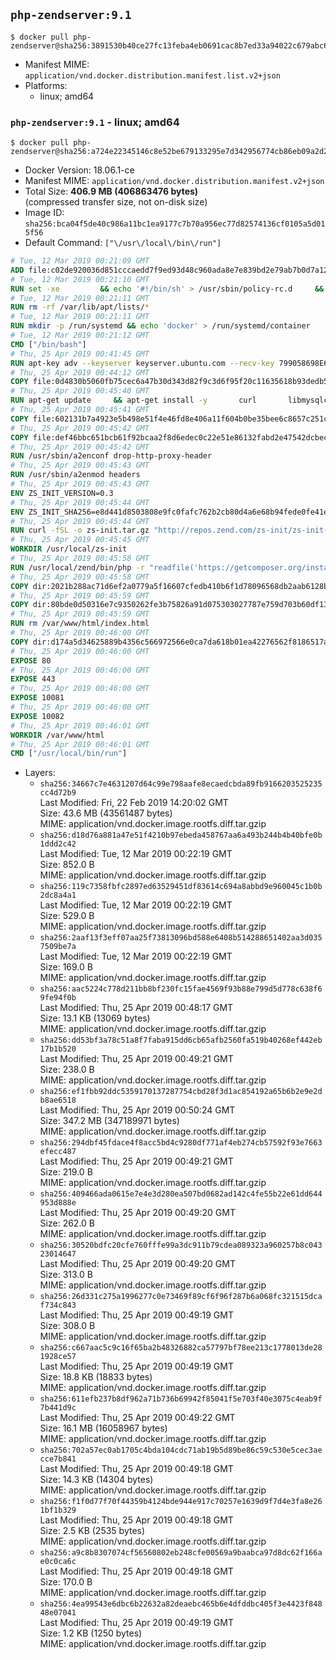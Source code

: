 ## `php-zendserver:9.1`

```console
$ docker pull php-zendserver@sha256:3891530b40ce27fc13feba4eb0691cac8b7ed33a94022c679abc61b41aa0bbad
```

-	Manifest MIME: `application/vnd.docker.distribution.manifest.list.v2+json`
-	Platforms:
	-	linux; amd64

### `php-zendserver:9.1` - linux; amd64

```console
$ docker pull php-zendserver@sha256:a724e22345146c8e52be679133295e7d342956774cb86eb09a2d2b581f53d941
```

-	Docker Version: 18.06.1-ce
-	Manifest MIME: `application/vnd.docker.distribution.manifest.v2+json`
-	Total Size: **406.9 MB (406863476 bytes)**  
	(compressed transfer size, not on-disk size)
-	Image ID: `sha256:bca04f5de40c986a11bc1ea9177c7b70a956ec77d82574136cf0105a5d015f56`
-	Default Command: `["\/usr\/local\/bin\/run"]`

```dockerfile
# Tue, 12 Mar 2019 00:21:09 GMT
ADD file:c02de920036d851cccaedd7f9ed93d48c960ada8e7e839bd2e79ab7b0d7a12d6 in / 
# Tue, 12 Mar 2019 00:21:10 GMT
RUN set -xe 		&& echo '#!/bin/sh' > /usr/sbin/policy-rc.d 	&& echo 'exit 101' >> /usr/sbin/policy-rc.d 	&& chmod +x /usr/sbin/policy-rc.d 		&& dpkg-divert --local --rename --add /sbin/initctl 	&& cp -a /usr/sbin/policy-rc.d /sbin/initctl 	&& sed -i 's/^exit.*/exit 0/' /sbin/initctl 		&& echo 'force-unsafe-io' > /etc/dpkg/dpkg.cfg.d/docker-apt-speedup 		&& echo 'DPkg::Post-Invoke { "rm -f /var/cache/apt/archives/*.deb /var/cache/apt/archives/partial/*.deb /var/cache/apt/*.bin || true"; };' > /etc/apt/apt.conf.d/docker-clean 	&& echo 'APT::Update::Post-Invoke { "rm -f /var/cache/apt/archives/*.deb /var/cache/apt/archives/partial/*.deb /var/cache/apt/*.bin || true"; };' >> /etc/apt/apt.conf.d/docker-clean 	&& echo 'Dir::Cache::pkgcache ""; Dir::Cache::srcpkgcache "";' >> /etc/apt/apt.conf.d/docker-clean 		&& echo 'Acquire::Languages "none";' > /etc/apt/apt.conf.d/docker-no-languages 		&& echo 'Acquire::GzipIndexes "true"; Acquire::CompressionTypes::Order:: "gz";' > /etc/apt/apt.conf.d/docker-gzip-indexes 		&& echo 'Apt::AutoRemove::SuggestsImportant "false";' > /etc/apt/apt.conf.d/docker-autoremove-suggests
# Tue, 12 Mar 2019 00:21:11 GMT
RUN rm -rf /var/lib/apt/lists/*
# Tue, 12 Mar 2019 00:21:11 GMT
RUN mkdir -p /run/systemd && echo 'docker' > /run/systemd/container
# Tue, 12 Mar 2019 00:21:12 GMT
CMD ["/bin/bash"]
# Thu, 25 Apr 2019 00:41:45 GMT
RUN apt-key adv --keyserver keyserver.ubuntu.com --recv-key 799058698E65316A2E7A4FF42EAE1437F7D2C623
# Thu, 25 Apr 2019 00:44:12 GMT
COPY file:0d4830b5060fb75cec6a47b30d343d82f9c3d6f95f20c11635618b93dedb5720 in /etc/apt/sources.list.d/zend-server.list 
# Thu, 25 Apr 2019 00:45:40 GMT
RUN apt-get update     && apt-get install -y       curl       libmysqlclient20       unzip       git       zend-server-php-7.1=9.1.8+b181     && rm -rf /var/lib/apt/lists/*     && /usr/local/zend/bin/zendctl.sh stop
# Thu, 25 Apr 2019 00:45:41 GMT
COPY file:602131b7a4923e5b498e51f4e46fd8e406a11f604b0be35bee6c8657c251c625 in /etc/zend.lic 
# Thu, 25 Apr 2019 00:45:42 GMT
COPY file:def46bbc651bcb61f92bcaa2f8d6edec0c22e51e86132fabd2e47542dcbec0bf in /etc/apache2/conf-available 
# Thu, 25 Apr 2019 00:45:42 GMT
RUN /usr/sbin/a2enconf drop-http-proxy-header
# Thu, 25 Apr 2019 00:45:43 GMT
RUN /usr/sbin/a2enmod headers
# Thu, 25 Apr 2019 00:45:43 GMT
ENV ZS_INIT_VERSION=0.3
# Thu, 25 Apr 2019 00:45:44 GMT
ENV ZS_INIT_SHA256=e8d441d8503808e9fc0fafc762b2cb80d4a6e68b94fede0fe41efdeac10800cb
# Thu, 25 Apr 2019 00:45:44 GMT
RUN curl -fSL -o zs-init.tar.gz "http://repos.zend.com/zs-init/zs-init-docker-${ZS_INIT_VERSION}.tar.gz"     && echo "${ZS_INIT_SHA256} *zs-init.tar.gz" | sha256sum -c -     && mkdir /usr/local/zs-init     && tar xzf zs-init.tar.gz --strip-components=1 -C /usr/local/zs-init     && rm zs-init.tar.gz
# Thu, 25 Apr 2019 00:45:45 GMT
WORKDIR /usr/local/zs-init
# Thu, 25 Apr 2019 00:45:58 GMT
RUN /usr/local/zend/bin/php -r "readfile('https://getcomposer.org/installer');" | /usr/local/zend/bin/php     && /usr/local/zend/bin/php composer.phar self-update && /usr/local/zend/bin/php composer.phar update
# Thu, 25 Apr 2019 00:45:58 GMT
COPY dir:2021b288ac71d6ef2a0779a5f16607cfedb410b6f1d78096568db2aab6128b03 in /usr/local/bin 
# Thu, 25 Apr 2019 00:45:59 GMT
COPY dir:80bde0d50316e7c9350262fe3b75826a91d075303027787e759d703b60df13d6 in /usr/local/zend/var/plugins/ 
# Thu, 25 Apr 2019 00:45:59 GMT
RUN rm /var/www/html/index.html
# Thu, 25 Apr 2019 00:46:00 GMT
COPY dir:d174a5d34625889b4356c566972566e0ca7da618b01ea42276562f8186517a67 in /var/www/html 
# Thu, 25 Apr 2019 00:46:00 GMT
EXPOSE 80
# Thu, 25 Apr 2019 00:46:00 GMT
EXPOSE 443
# Thu, 25 Apr 2019 00:46:00 GMT
EXPOSE 10081
# Thu, 25 Apr 2019 00:46:00 GMT
EXPOSE 10082
# Thu, 25 Apr 2019 00:46:01 GMT
WORKDIR /var/www/html
# Thu, 25 Apr 2019 00:46:01 GMT
CMD ["/usr/local/bin/run"]
```

-	Layers:
	-	`sha256:34667c7e4631207d64c99e798aafe8ecaedcbda89fb9166203525235cc4d72b9`  
		Last Modified: Fri, 22 Feb 2019 14:20:02 GMT  
		Size: 43.6 MB (43561487 bytes)  
		MIME: application/vnd.docker.image.rootfs.diff.tar.gzip
	-	`sha256:d18d76a881a47e51f4210b97ebeda458767aa6a493b244b4b40bfe0b1ddd2c42`  
		Last Modified: Tue, 12 Mar 2019 00:22:19 GMT  
		Size: 852.0 B  
		MIME: application/vnd.docker.image.rootfs.diff.tar.gzip
	-	`sha256:119c7358fbfc2897ed63529451df83614c694a8abbd9e960045c1b0b2dc8a4a1`  
		Last Modified: Tue, 12 Mar 2019 00:22:19 GMT  
		Size: 529.0 B  
		MIME: application/vnd.docker.image.rootfs.diff.tar.gzip
	-	`sha256:2aaf13f3eff07aa25f73813096bd588e6408b514288651402aa3d0357509be7a`  
		Last Modified: Tue, 12 Mar 2019 00:22:19 GMT  
		Size: 169.0 B  
		MIME: application/vnd.docker.image.rootfs.diff.tar.gzip
	-	`sha256:aac5224c778d211bb8bf230fc15fae4569f93b88e799d5d778c638f69fe94f0b`  
		Last Modified: Thu, 25 Apr 2019 00:48:17 GMT  
		Size: 13.1 KB (13069 bytes)  
		MIME: application/vnd.docker.image.rootfs.diff.tar.gzip
	-	`sha256:dd53bf3a78c51a8f7faba915dd6cb65afb2560fa519b40268ef442eb17b1b520`  
		Last Modified: Thu, 25 Apr 2019 00:49:21 GMT  
		Size: 238.0 B  
		MIME: application/vnd.docker.image.rootfs.diff.tar.gzip
	-	`sha256:ef1fbb92ddc5359170137287754cbd28f3d1ac854192a65b6b2e9e2db8ae6518`  
		Last Modified: Thu, 25 Apr 2019 00:50:24 GMT  
		Size: 347.2 MB (347189971 bytes)  
		MIME: application/vnd.docker.image.rootfs.diff.tar.gzip
	-	`sha256:294dbf45fdace4f8acc5bd4c9280df771af4eb274cb57592f93e7663efecc487`  
		Last Modified: Thu, 25 Apr 2019 00:49:21 GMT  
		Size: 219.0 B  
		MIME: application/vnd.docker.image.rootfs.diff.tar.gzip
	-	`sha256:409466ada0615e7e4e3d280ea507bd0682ad142c4fe55b22e61dd644953d888e`  
		Last Modified: Thu, 25 Apr 2019 00:49:20 GMT  
		Size: 262.0 B  
		MIME: application/vnd.docker.image.rootfs.diff.tar.gzip
	-	`sha256:30520bdfc20cfe760fffe99a3dc911b79cdea089323a960257b8c04323014647`  
		Last Modified: Thu, 25 Apr 2019 00:49:20 GMT  
		Size: 313.0 B  
		MIME: application/vnd.docker.image.rootfs.diff.tar.gzip
	-	`sha256:26d331c275a1996277c0e73469f89cf6f96f287b6a068fc321515dcaf734c843`  
		Last Modified: Thu, 25 Apr 2019 00:49:19 GMT  
		Size: 308.0 B  
		MIME: application/vnd.docker.image.rootfs.diff.tar.gzip
	-	`sha256:c667aac5c9c16f65ba2b48326882ca57797bf78ee213c1778013de281928ce57`  
		Last Modified: Thu, 25 Apr 2019 00:49:19 GMT  
		Size: 18.8 KB (18833 bytes)  
		MIME: application/vnd.docker.image.rootfs.diff.tar.gzip
	-	`sha256:611efb237b8df962a71b736b69942f85041f5e703f40e3075c4eab9f7b441d9c`  
		Last Modified: Thu, 25 Apr 2019 00:49:22 GMT  
		Size: 16.1 MB (16058967 bytes)  
		MIME: application/vnd.docker.image.rootfs.diff.tar.gzip
	-	`sha256:702a57ec0ab1705c4bda104cdc71ab19b5d89be86c59c530e5cec3aecce7b841`  
		Last Modified: Thu, 25 Apr 2019 00:49:18 GMT  
		Size: 14.3 KB (14304 bytes)  
		MIME: application/vnd.docker.image.rootfs.diff.tar.gzip
	-	`sha256:f1f0d77f70f44359b4124bde944e917c70257e1639d9f7d4e3fa8e261bf1b329`  
		Last Modified: Thu, 25 Apr 2019 00:49:18 GMT  
		Size: 2.5 KB (2535 bytes)  
		MIME: application/vnd.docker.image.rootfs.diff.tar.gzip
	-	`sha256:a9c8b8307074cf56560802eb248cfe00569a9baabca97d8dc62f166ae0c0ca6c`  
		Last Modified: Thu, 25 Apr 2019 00:49:18 GMT  
		Size: 170.0 B  
		MIME: application/vnd.docker.image.rootfs.diff.tar.gzip
	-	`sha256:4ea99543e6dbc6b22632a82deaebc465b6e4dfddbc405f3e4423f84848e07041`  
		Last Modified: Thu, 25 Apr 2019 00:49:19 GMT  
		Size: 1.2 KB (1250 bytes)  
		MIME: application/vnd.docker.image.rootfs.diff.tar.gzip
